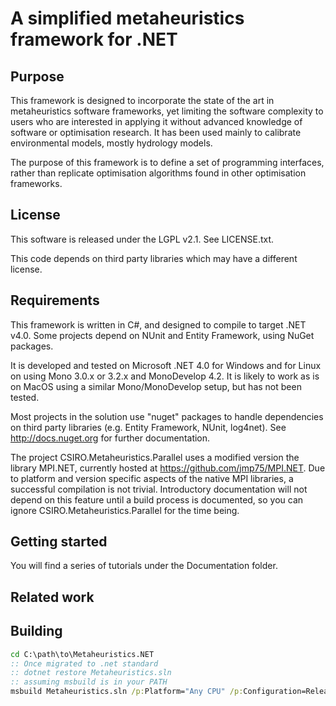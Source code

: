 # A simplified metaheuristics framework for .NET

## Purpose

This framework is designed to incorporate the state of the art in metaheuristics software frameworks, yet limiting the software complexity to users who are interested in applying it without advanced knowledge of software or optimisation research. It has been used mainly to calibrate environmental models, mostly hydrology models.

The purpose of this framework is to define a set of programming interfaces, rather than replicate optimisation algorithms found in other optimisation frameworks.

## License

This software is released under the LGPL v2.1. See LICENSE.txt.

This code depends on third party libraries which may have a different license.

## Requirements

This framework is written in C#, and designed to compile to target .NET v4.0. Some projects depend on NUnit and Entity Framework, using NuGet packages.

It is developed and tested on Microsoft .NET 4.0 for Windows and for Linux on using Mono 3.0.x or 3.2.x and MonoDevelop 4.2. It is likely to work as is on MacOS using a similar Mono/MonoDevelop setup, but has not been tested.

Most projects in the solution use "nuget" packages to handle dependencies on third party libraries (e.g. Entity Framework, NUnit, log4net). See http://docs.nuget.org for further documentation.

The project CSIRO.Metaheuristics.Parallel uses a modified version the library MPI.NET, currently hosted at https://github.com/jmp75/MPI.NET. Due to platform and version specific aspects of the native MPI libraries, a successful compilation is not trivial. Introductory documentation will not depend on this feature until a build process is documented, so you can ignore CSIRO.Metaheuristics.Parallel for the time being. 

## Getting started

You will find a series of tutorials under the Documentation folder. 

## Related work

## Building

```bat
cd C:\path\to\Metaheuristics.NET
:: Once migrated to .net standard
:: dotnet restore Metaheuristics.sln
:: assuming msbuild is in your PATH
msbuild Metaheuristics.sln /p:Platform="Any CPU" /p:Configuration=Release /consoleloggerparameters:ErrorsOnly
```

